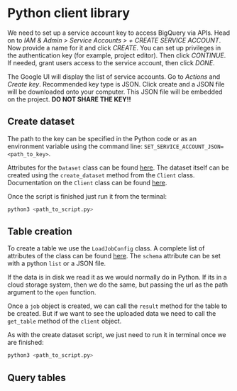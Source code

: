# Python client library

We need to set up a service account key to access BigQuery via APIs. Head on to *IAM & Admin > Service Accounts > + CREATE SERVICE ACCOUNT*. Now provide a name for it and click *CREATE*. You can set up privileges in the authentication key (for example, project editor). Then click *CONTINUE*. If needed, grant users access to the service account, then click *DONE*.

The Google UI will display the list of service accounts. Go to *Actions* and *Create key*. Recommended key type is JSON. Click create and a JSON file will be downloaded onto your computer. This JSON file will be embedded on the project. **DO NOT SHARE THE KEY!!**

## Create dataset

The path to the key can be specified in the Python code or as an environment variable using the command line: `SET_SERVICE_ACCOUNT_JSON=<path_to_key>`.

Attributes for the `Dataset` class can be found [here](https://googleapis.dev/python/bigquery/latest/generated/google.cloud.bigquery.dataset.Dataset.html). The dataset itself can be created using the `create_dataset` method from the `Client` class. Documentation on the `Client` class can be found [here](https://googleapis.dev/python/bigquery/latest/generated/google.cloud.bigquery.client.Client.html).

Once the script is finished just run it from the terminal:

``` python
python3 <path_to_script.py>
```

## Table creation

To create a table we use the `LoadJobConfig` class. A complete list of attributes of the class can be found [here](https://googleapis.dev/python/bigquery/latest/generated/google.cloud.bigquery.job.LoadJobConfig.html). The `schema` attribute can be set with a python `list` or a JSON file.

If the data is in disk we read it as we would normally do in Python. If its in a cloud storage system, then we do the same, but passing the url as the path argument to the `open` function.

Once a `job` object is created, we can call the `result` method for the table to be created. But if we want to see the uploaded data we need to call the `get_table` method of the `client` object.

As with the create dataset script, we just need to run it in terminal once we are finished:

``` python
python3 <path_to_script.py>
```

## Query tables

